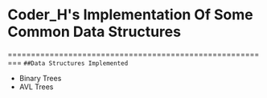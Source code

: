 # Coder_H's Implementation Of Some Common Data Structures
=========================================================
`##Data Structures Implemented`
* Binary Trees
* AVL Trees
